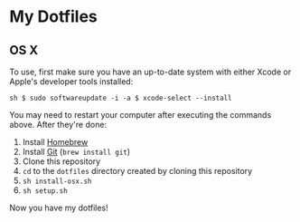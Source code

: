 # My Dotfiles

## OS X

To use, first make sure you have an up-to-date system with either Xcode or
Apple's developer tools installed:

``sh
$ sudo softwareupdate -i -a
$ xcode-select --install
``

You may need to restart your computer after executing the commands above.  After
they're done:

1. Install [Homebrew](http://brew.sh/)
2. Install [Git](http://git-scm.com/) (`brew install git`)
3. Clone this repository
4. `cd` to the `dotfiles` directory created by cloning this repository
5. `sh install-osx.sh`
6. `sh setup.sh`

Now you have my dotfiles!
